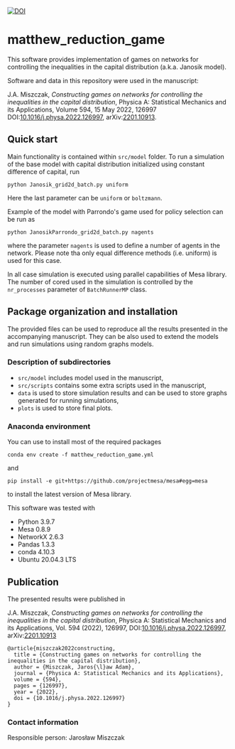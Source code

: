 [![DOI](https://zenodo.org/badge/DOI/10.5281/zenodo.5541170.svg)](https://doi.org/10.5281/zenodo.5541170)


# matthew_reduction_game

This software provides implementation of games on networks for controlling the inequalities in the capital
distribution (a.k.a. Janosik model).

Software and data in this repository were used in the manuscript:

J.A. Miszczak, *Constructing games on networks for controlling the inequalities in the capital distribution*, Physica A: Statistical Mechanics and its Applications, Volume 594, 15 May 2022, 126997 DOI:[10.1016/j.physa.2022.126997](https://doi.org/10.1016/j.physa.2022.126997), arXiv:[2201.10913](https://arxiv.org/abs/2201.10913).

## Quick start

Main functionality is contained within `src/model` folder. To run a simulation of the base model with capital
distribution initialized using constant difference of capital, run

    python Janosik_grid2d_batch.py uniform

Here the last parameter can be `uniform` or `boltzmann`.

Example of the model with Parrondo's game used for policy selection can be run as

    python JanosikParrondo_grid2d_batch.py nagents

where the parameter `nagents` is used to define a number of agents in the network. Please note tha only equal difference
methods (i.e. uniform) is used for this case.

In all case simulation is executed using parallel capabilities of Mesa library. The number of cored used in the
simulation is controlled by the `nr_processes` parameter of `BatchRunnerMP` class.

## Package organization and installation

The provided files can be used to reproduce all the results presented in the accompanying manuscript. They can be also
used to extend the models and run simulations using random graphs models.

### Description of subdirectories

* `src/model` includes model used in the manuscript,
* `src/scripts` contains some extra scripts used in the manuscript,
* `data` is used to store simulation results and can be used to store graphs generated for running simulations,
* `plots` is used to store final plots.

### Anaconda environment

You can use to install most of the required packages
	
	conda env create -f matthew_reduction_game.yml

and 

	pip install -e git+https://github.com/projectmesa/mesa#egg=mesa

to install the latest version of Mesa library.

This software was tested with

* Python 3.9.7
* Mesa 0.8.9
* NetworkX 2.6.3
* Pandas 1.3.3
* conda 4.10.3
* Ubuntu 20.04.3 LTS

## Publication

The presented results were published in

J.A. Miszczak, *Constructing games on networks for controlling the inequalities in the capital distribution*, Physica A: Statistical Mechanics and its Applications, Vol. 594 (2022), 126997, DOI:[10.1016/j.physa.2022.126997](https://doi.org/10.1016/j.physa.2022.126997), arXiv:[2201.10913](https://arxiv.org/abs/2201.10913) 


```
@article{miszczak2022constructing,
  title = {Constructing games on networks for controlling the inequalities in the capital distribution},
  author = {Miszczak, Jaros{\l}aw Adam},
  journal = {Physica A: Statistical Mechanics and its Applications},
  volume = {594},
  pages = {126997},
  year = {2022},
  doi = {10.1016/j.physa.2022.126997}
}
```

### Contact information

Responsible person: Jarosław Miszczak
